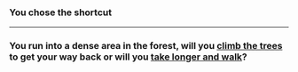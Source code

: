 ### You chose the shortcut
---
### You run into a dense area in the forest, will you [climb the trees](choice9.md) to get your way back or will you [take longer and walk](choice10.md)?